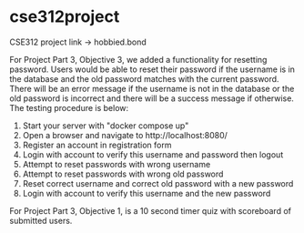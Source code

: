 # cse312project
CSE312 project link -> hobbied.bond


For Project Part 3, Objective 3, we added a functionality for resetting password. Users would be able to reset their password if the username is in the database and the old password matches with the current password.
There will be an error message if the username is not in the database or the old password is incorrect and there will be a success message if otherwise. 
The testing procedure is below:

1) Start your server with "docker compose up"
2) Open a browser and navigate to http://localhost:8080/
3) Register an account in registration form
4) Login with account to verify this username and password then logout
5) Attempt to reset passwords with wrong username
7) Attempt to reset passwords with wrong old password
8) Reset correct username and correct old password with a new password
9) Login with account to verify this username and the new password

For Project Part 3, Objective 1, is a 10 second timer quiz with scoreboard of submitted users.